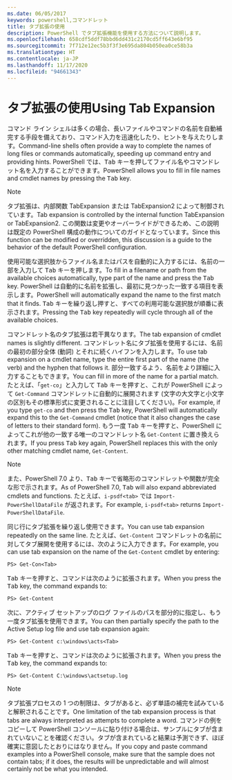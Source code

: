 ```yaml
---
ms.date: 06/05/2017
keywords: powershell,コマンドレット
title: タブ拡張の使用
description: PowerShell でタブ拡張機能を使用する方法について説明します。
ms.openlocfilehash: 658cdf5ddf78bbd6dd431c2170cd5ff643e6bf95
ms.sourcegitcommit: 7f712e12ec5b3f3f3e695da804b050ea0ce58b3a
ms.translationtype: HT
ms.contentlocale: ja-JP
ms.lasthandoff: 11/17/2020
ms.locfileid: "94661343"
---
```

# <a name="using-tab-expansion"></a><span data-ttu-id="0eaec-104">タブ拡張の使用</span><span class="sxs-lookup"><span data-stu-id="0eaec-104">Using Tab Expansion</span></span>

<span data-ttu-id="0eaec-105">コマンド ライン シェルは多くの場合、長いファイルやコマンドの名前を自動補完する手段を備えており、コマンド入力を迅速化したり、ヒントを与えたりします。</span><span class="sxs-lookup"><span data-stu-id="0eaec-105">Command-line shells often provide a way to complete the names of long files or commands automatically, speeding up command entry and providing hints.</span></span> <span data-ttu-id="0eaec-106">PowerShell では、<kbd>Tab</kbd> キーを押してファイル名やコマンドレット名を入力することができます。</span><span class="sxs-lookup"><span data-stu-id="0eaec-106">PowerShell allows you to fill in file names and cmdlet names by pressing the <kbd>Tab</kbd> key.</span></span>

> [!NOTE]
> <span data-ttu-id="0eaec-107">タブ拡張は、内部関数 TabExpansion または TabExpansion2 によって制御されています。</span><span class="sxs-lookup"><span data-stu-id="0eaec-107">Tab expansion is controlled by the internal function TabExpansion or TabExpansion2.</span></span> <span data-ttu-id="0eaec-108">この関数は変更やオーバーライドができるため、この説明は既定の PowerShell 構成の動作についてのガイドとなっています。</span><span class="sxs-lookup"><span data-stu-id="0eaec-108">Since this function can be modified or overridden, this discussion is a guide to the behavior of the default PowerShell configuration.</span></span>

<span data-ttu-id="0eaec-109">使用可能な選択肢からファイル名またはパスを自動的に入力するには、名前の一部を入力して <kbd>Tab</kbd> キーを押します。</span><span class="sxs-lookup"><span data-stu-id="0eaec-109">To fill in a filename or path from the available choices automatically, type part of the name and press the <kbd>Tab</kbd> key.</span></span> <span data-ttu-id="0eaec-110">PowerShell は自動的に名前を拡張し、最初に見つかった一致する項目を表示します。</span><span class="sxs-lookup"><span data-stu-id="0eaec-110">PowerShell will automatically expand the name to the first match that it finds.</span></span> <span data-ttu-id="0eaec-111"><kbd>Tab</kbd> キーを繰り返し押すと、すべての利用可能な選択肢が順番に表示されます。</span><span class="sxs-lookup"><span data-stu-id="0eaec-111">Pressing the <kbd>Tab</kbd> key repeatedly will cycle through all of the available choices.</span></span>

<span data-ttu-id="0eaec-112">コマンドレット名のタブ拡張は若干異なります。</span><span class="sxs-lookup"><span data-stu-id="0eaec-112">The tab expansion of cmdlet names is slightly different.</span></span> <span data-ttu-id="0eaec-113">コマンドレット名にタブ拡張を使用するには、名前の最初の部分全体 (動詞) とそれに続くハイフンを入力します。</span><span class="sxs-lookup"><span data-stu-id="0eaec-113">To use tab expansion on a cmdlet name, type the entire first part of the name (the verb) and the hyphen that follows it.</span></span> <span data-ttu-id="0eaec-114">部分一致するよう、名前をより詳細に入力することもできます。</span><span class="sxs-lookup"><span data-stu-id="0eaec-114">You can fill in more of the name for a partial match.</span></span> <span data-ttu-id="0eaec-115">たとえば、「`get-co`」と入力して <kbd>Tab</kbd> キーを押すと、これが PowerShell によって `Get-Command` コマンドレットに自動的に展開されます (文字の大文字と小文字の区別もその標準形式に変更されることに注目してください)。</span><span class="sxs-lookup"><span data-stu-id="0eaec-115">For example, if you type `get-co` and then press the <kbd>Tab</kbd> key, PowerShell will automatically expand this to the `Get-Command` cmdlet (notice that it also changes the case of letters to their standard form).</span></span> <span data-ttu-id="0eaec-116">もう一度 <kbd>Tab</kbd> キーを押すと、PowerShell によってこれが他の一致する唯一のコマンドレット名 `Get-Content` に置き換えられます。</span><span class="sxs-lookup"><span data-stu-id="0eaec-116">If you press <kbd>Tab</kbd> key again, PowerShell replaces this with the only other matching cmdlet name, `Get-Content`.</span></span>

> [!NOTE]
> <span data-ttu-id="0eaec-117">また、PowerShell 7.0 より、<kbd>Tab</kbd> キーで省略形のコマンドレットや関数が完全な形で示されます。</span><span class="sxs-lookup"><span data-stu-id="0eaec-117">As of PowerShell 7.0, <kbd>Tab</kbd> will also expand abbreviated cmdlets and functions.</span></span> <span data-ttu-id="0eaec-118">たとえば、`i-psdf<tab>` では `Import-PowerShellDataFile` が返されます。</span><span class="sxs-lookup"><span data-stu-id="0eaec-118">For example, `i-psdf<tab>` returns `Import-PowerShellDataFile`.</span></span>

<span data-ttu-id="0eaec-119">同じ行にタブ拡張を繰り返し使用できます。</span><span class="sxs-lookup"><span data-stu-id="0eaec-119">You can use tab expansion repeatedly on the same line.</span></span> <span data-ttu-id="0eaec-120">たとえば、`Get-Content` コマンドレットの名前に対してタブ展開を使用するには、次のように入力できます。</span><span class="sxs-lookup"><span data-stu-id="0eaec-120">For example, you can use tab expansion on the name of the `Get-Content` cmdlet by entering:</span></span>

```
PS> Get-Con<Tab>
```

<span data-ttu-id="0eaec-121"><kbd>Tab</kbd> キーを押すと、コマンドは次のように拡張されます。</span><span class="sxs-lookup"><span data-stu-id="0eaec-121">When you press the <kbd>Tab</kbd> key, the command expands to:</span></span>

```
PS> Get-Content
```

<span data-ttu-id="0eaec-122">次に、アクティブ セットアップのログ ファイルのパスを部分的に指定し、もう一度タブ拡張を使用できます。</span><span class="sxs-lookup"><span data-stu-id="0eaec-122">You can then partially specify the path to the Active Setup log file and use tab expansion again:</span></span>

```
PS> Get-Content c:\windows\acts<Tab>
```

<span data-ttu-id="0eaec-123"><kbd>Tab</kbd> キーを押すと、コマンドは次のように拡張されます。</span><span class="sxs-lookup"><span data-stu-id="0eaec-123">When you press the <kbd>Tab</kbd> key, the command expands to:</span></span>

```
PS> Get-Content C:\windows\actsetup.log
```

> [!NOTE]
> <span data-ttu-id="0eaec-124">タブ拡張プロセスの 1 つの制限は、タブがあると、必ず単語の補完を試みていると解釈されることです。</span><span class="sxs-lookup"><span data-stu-id="0eaec-124">One limitation of the tab expansion process is that tabs are always interpreted as attempts to complete a word.</span></span> <span data-ttu-id="0eaec-125">コマンドの例をコピーして PowerShell コンソールに貼り付ける場合は、サンプルにタブが含まれていないことを確認ください。タブが含まれていると結果は予測できず、ほぼ確実に意図したとおりにはなりません。</span><span class="sxs-lookup"><span data-stu-id="0eaec-125">If you copy and paste command examples into a PowerShell console, make sure that the sample does not contain tabs; if it does, the results will be unpredictable and will almost certainly not be what you intended.</span></span>
